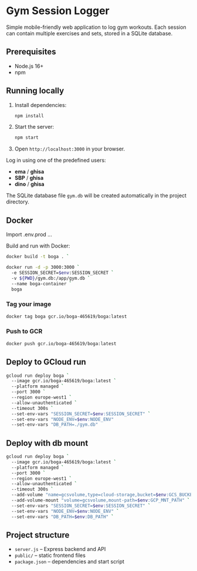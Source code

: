 # Gym Session Logger

Simple mobile-friendly web application to log gym workouts. Each session can contain multiple exercises and sets, stored in a SQLite database.

## Prerequisites
- Node.js 16+
- npm

## Running locally
1. Install dependencies:
   ```bash
   npm install
   ```
2. Start the server:
   ```bash
   npm start
   ```
3. Open `http://localhost:3000` in your browser.

Log in using one of the predefined users:
* **ema** / **ghisa**
* **SBP** / **ghisa**
* **dino** / **ghisa**

The SQLite database file `gym.db` will be created automatically in the project directory.

## Docker

Import .env.prod
...

Build and run with Docker:
```bash
docker build -t boga . `
```
```bash
docker run -d -p 3000:3000 `
  -e SESSION_SECRET=$env:SESSION_SECRET `
  -v ${PWD}/gym.db:/app/gym.db `
  --name boga-container `
  boga
```
### Tag your image
```bash
docker tag boga gcr.io/boga-465619/boga:latest
```
### Push to GCR
```bash
docker push gcr.io/boga-465619/boga:latest
```
## Deploy to GCloud run
```bash
gcloud run deploy boga `
  --image gcr.io/boga-465619/boga:latest `
  --platform managed `
  --port 3000 `
  --region europe-west1 `
  --allow-unauthenticated `
  --timeout 300s `
  --set-env-vars "SESSION_SECRET=$env:SESSION_SECRET" `
  --set-env-vars "NODE_ENV=$env:NODE_ENV"
  --set-env-vars "DB_PATH=./gym.db"
```
## Deploy with db mount
```bash
gcloud run deploy boga `
  --image gcr.io/boga-465619/boga:latest `
  --platform managed `
  --port 3000 `
  --region europe-west1 `
  --allow-unauthenticated `
  --timeout 300s `
  --add-volume "name=gcsvolume,type=cloud-storage,bucket=$env:GCS_BUCKET_NAME" `
  --add-volume-mount "volume=gcsvolume,mount-path=$env:GCP_MNT_PATH" `
  --set-env-vars "SESSION_SECRET=$env:SESSION_SECRET" `
  --set-env-vars "NODE_ENV=$env:NODE_ENV" `
  --set-env-vars "DB_PATH=$env:DB_PATH" `
```


## Project structure
- `server.js` – Express backend and API
- `public/` – static frontend files
- `package.json` – dependencies and start script

